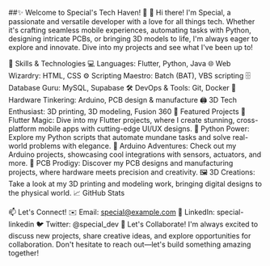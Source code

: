 ##✨ Welcome to Special's Tech Haven! 🌟
👋 Hi there! I'm Special, a passionate and versatile developer with a love for all things tech. Whether it's crafting seamless mobile experiences, automating tasks with Python, designing intricate PCBs, or bringing 3D models to life, I'm always eager to explore and innovate. Dive into my projects and see what I've been up to!

🚀 Skills & Technologies
💻 Languages: Flutter, Python, Java
🌐 Web Wizardry: HTML, CSS
⚙️ Scripting Maestro: Batch (BAT), VBS scripting
🗄️ Database Guru: MySQL, Supabase
🛠️ DevOps & Tools: Git, Docker
🔌 Hardware Tinkering: Arduino, PCB design & manufacture
🖨️ 3D Tech Enthusiast: 3D printing, 3D modeling, Fusion 360
🌟 Featured Projects
📱 Flutter Magic: Dive into my Flutter projects, where I create stunning, cross-platform mobile apps with cutting-edge UI/UX designs.
🐍 Python Power: Explore my Python scripts that automate mundane tasks and solve real-world problems with elegance.
🔧 Arduino Adventures: Check out my Arduino projects, showcasing cool integrations with sensors, actuators, and more.
🔋 PCB Prodigy: Discover my PCB designs and manufacturing projects, where hardware meets precision and creativity.
🖼️ 3D Creations: Take a look at my 3D printing and modeling work, bringing digital designs to the physical world.
📈 GitHub Stats

📫 Let's Connect!
✉️ Email: special@example.com
💼 LinkedIn: special-linkedin
🐦 Twitter: @special_dev
💬 Let's Collaborate!
I'm always excited to discuss new projects, share creative ideas, and explore opportunities for collaboration. Don't hesitate to reach out—let's build something amazing together!
